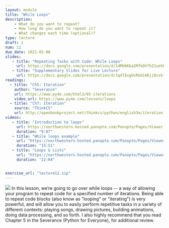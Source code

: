 ```yaml
---
layout: module
title: "While Loops"
description:
    - What do you want to repeat?
    - How long do you want to repeat it?
    - What changes each time (optional)?
type: lecture
draft: 1
num: 12
due_date: 2021-02-08
slides: 
   - title: "Repeating Tasks with Code: While Loops"
     url: https://docs.google.com/presentation/d/14MU6Kba2MfkDVfhZ1uehFQi-j_XJ2JAG8mfj73VqAJM/edit?usp=sharing
   - title: "Supplementary Slides for Live Lecture"
     url: https://docs.google.com/presentation/d/1qXlExgUvRGdiARji0cxktJZN881fwGT0bjfeDYkmr5k/edit?usp=sharing
readings:
  - title: "Ch5: Iteration"
    author: "Severance"
    url: https://www.py4e.com/html3/05-iterations
    video_url: https://www.py4e.com/lessons/loops
  - title: "Ch7: Iteration"
    source: "ThinkCS"
    url: http://openbookproject.net/thinkcs/python/english3e/iteration.html
videos:
   - title: "Introduction to loops"
     url: https://northwestern.hosted.panopto.com/Panopto/Pages/Viewer.aspx?id=face3e16-0900-41bf-95aa-ac5300db3cb9
     duration: "9:07"
   - title: "While loops example"
     url: "https://northwestern.hosted.panopto.com/Panopto/Pages/Viewer.aspx?id=37c3c020-0c9b-4b28-9bfe-ac5300e78956"
     duration: "15:51"
   - title: "Loops & Lists"
     url: "https://northwestern.hosted.panopto.com/Panopto/Pages/Viewer.aspx?id=05efb09d-ccd6-47ff-90a6-ac5300ec9c84"
     duration: "22:04"


exercise_url: "lecture12.zip"
---
```


<img class="module-image" src="/winter2021/assets/images/lectures/loops.gif" /> In this lesson, we’re going to go over while loops -- a way of allowing your program to repeat code for a specified number of iterations. Being able to repeat code blocks (also know as "looping" or "iterating") is very powerful, and will allow you to easily perform repetitive tasks in a variety of different contexts: playing songs, drawing pictures, building animations, doing data processing, and so forth. I also highly recommend that you read Chapter 5 in the Severance (Python for Everyone), for additional review.

